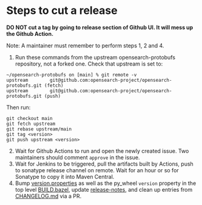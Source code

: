 # Steps to cut a release

**DO NOT cut a tag by going to release section of Github UI. It will mess up the Github Action.**

Note: A maintainer must remember to perform steps 1, 2 and 4.
1. Run these commands from the upstream opensearch-protobufs repository, not a forked one.
Check that upstream is set to:
```
~/opensearch-protobufs on [main] % git remote -v
upstream        git@github.com:opensearch-project/opensearch-protobufs.git (fetch)
upstream        git@github.com:opensearch-project/opensearch-protobufs.git (push)
```
Then run:
```
git checkout main
git fetch upstream
git rebase upstream/main
git tag <version>
git push upstream <version>
```
2. Wait for Github Actions to run and open the newly created issue. Two maintainers should comment `approve` in the issue.
3. Wait for Jenkins to be triggered, pull the artifacts built by Actions, push to sonatype release channel on remote. Wait for an hour or so for Sonatype to copy it into Maven Central.
4. Bump [version.properties](./version.properties) as well as the py_wheel `version` property in the top level [BUILD.bazel](./BUILD.bazel), update [release-notes](./release-notes/), and clean up entries from [CHANGELOG.md](./CHANGELOG.md) via a PR.
